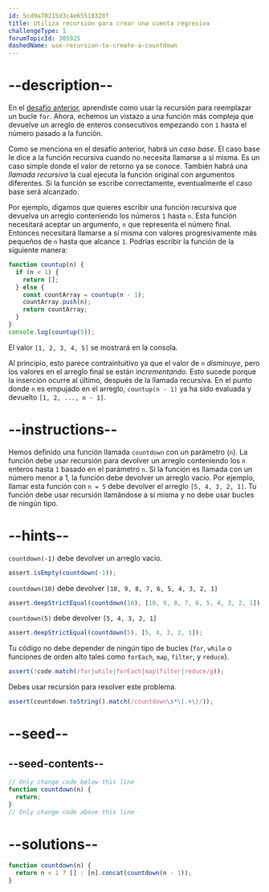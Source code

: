 ```yaml
---
id: 5cd9a70215d3c4e65518328f
title: Utiliza recursión para crear una cuenta regresiva
challengeType: 1
forumTopicId: 305925
dashedName: use-recursion-to-create-a-countdown
---
```


# --description--

En el [desafío anterior](/learn/javascript-algorithms-and-data-structures/basic-javascript/replace-loops-using-recursion), aprendiste como usar la recursión para reemplazar un bucle `for`. Ahora, echemos un vistazo a una función más compleja que devuelve un arreglo de enteros consecutivos empezando con `1` hasta el número pasado a la función.

Como se menciona en el desafío anterior, habrá un <dfn>caso base</dfn>. El caso base le dice a la función recursiva cuando no necesita llamarse a sí misma. Es un caso simple donde el valor de retorno ya se conoce. También habrá una <dfn>llamada recursiva</dfn> la cual ejecuta la función original con argumentos diferentes. Si la función se escribe correctamente, eventualmente el caso base será alcanzado.

Por ejemplo, digamos que quieres escribir una función recursiva que devuelva un arreglo conteniendo los números `1` hasta `n`. Esta función necesitará aceptar un argumento, `n` que representa el número final. Entonces necesitará llamarse a sí misma con valores progresivamente más pequeños de `n` hasta que alcance `1`. Podrías escribir la función de la siguiente manera:

```javascript
function countup(n) {
  if (n < 1) {
    return [];
  } else {
    const countArray = countup(n - 1);
    countArray.push(n);
    return countArray;
  }
}
console.log(countup(5));
```

El valor `[1, 2, 3, 4, 5]` se mostrará en la consola.

Al principio, esto parece contraintuitivo ya que el valor de `n` _disminuye_, pero los valores en el arreglo final se están _incrementando_. Esto sucede porque la inserción ocurre al último, después de la llamada recursiva. En el punto donde `n` es empujado en el arreglo, `countup(n - 1)` ya ha sido evaluada y devuelto `[1, 2, ..., n - 1]`.

# --instructions--

Hemos definido una función llamada `countdown` con un parámetro (`n`). La función debe usar recursión para devolver un arreglo conteniendo los `n` enteros hasta `1` basado en el parámetro `n`. Si la función es llamada con un número menor a 1, la función debe devolver un arreglo vacío. Por ejemplo, llamar esta función con `n = 5` debe devolver el arreglo `[5, 4, 3, 2, 1]`. Tu función debe usar recursión llamándose a sí misma y no debe usar bucles de ningún tipo.

# --hints--

`countdown(-1)` debe devolver un arreglo vacío.

```js
assert.isEmpty(countdown(-1));
```

`countdown(10)` debe devolver `[10, 9, 8, 7, 6, 5, 4, 3, 2, 1]`

```js
assert.deepStrictEqual(countdown(10), [10, 9, 8, 7, 6, 5, 4, 3, 2, 1]);
```

`countdown(5)` debe devolver `[5, 4, 3, 2, 1]`

```js
assert.deepStrictEqual(countdown(5), [5, 4, 3, 2, 1]);
```

Tu código no debe depender de ningún tipo de bucles (`for`, `while` o funciones de orden alto tales como `forEach`, `map`, `filter`, y `reduce`).

```js
assert(!code.match(/for|while|forEach|map|filter|reduce/g));
```

Debes usar recursión para resolver este problema.

```js
assert(countdown.toString().match(/countdown\s*\(.+\)/));
```

# --seed--

## --seed-contents--

```js
// Only change code below this line
function countdown(n) {
  return;
}
// Only change code above this line
```

# --solutions--

```js
function countdown(n) {
  return n < 1 ? [] : [n].concat(countdown(n - 1));
}
```
